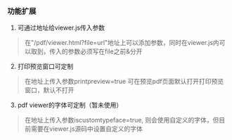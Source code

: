 ### 功能扩展

1. 可通过地址给viewer.js传入参数
 > 在"/pdf/viewer.html?file=url"地址上可以添加参数，同时在viewer.js内可以取到，传入的参数必须写在file之前&分开

2. 打印预览窗口可定制
> 在地址上传入参数printpreview=true 可在预览pdf页面默认打开打印预览窗口，默认不打开

3. pdf viewer的字体可定制（暂未使用）
> 在地址上传入参数iscustomtypeface=true, 则会使用自定义的字体，但目前需要在viewer.js源码中设置自定义的字体